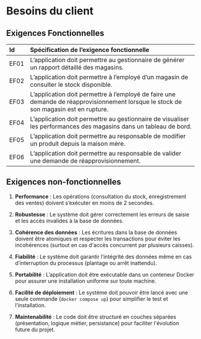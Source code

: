 # Besoins du client

## Exigences Fonctionnelles

| Id   | Spécification de l’exigence fonctionnelle                                                                                            |
| :--- | :----------------------------------------------------------------------------------------------------------------------------------- |
| EF01 | L’application doit permettre au gestionnaire de générer un rapport détaillé des magasins.                                            |
| EF02 | L’application doit permettre à l’employé d’un magasin de consulter le stock disponible.                                              |
| EF03 | L’application doit permettre à l’employé de faire une demande de réapprovisionnement lorsque le stock de son magasin est en rupture. |
| EF04 | L’application doit permettre au gestionnaire de visualiser les performances des magasins dans un tableau de bord.                    |
| EF05 | L’application doit permettre au responsable de modifier un produit depuis la maison mère.                                            |
| EF06 | L’application doit permettre au responsable de valider une demande de réapprovisionnement.                                           |

## Exigences non-fonctionnelles

1. **Performance** : Les opérations (consultation du stock, enregistrement des ventes) doivent s’exécuter en moins de 2 secondes.

2. **Robustesse** : Le système doit gérer correctement les erreurs de saisie et les accès invalides à la base de données.

3. **Cohérence des données** : Les écritures dans la base de données doivent être atomiques et respecter les transactions pour éviter les incohérences (surtout en cas d'accès concurrent par plusieurs caisses).

4. **Fiabilité** : Le système doit garantir l’intégrité des données même en cas d’interruption du processus (plantage ou arrêt inattendu).

5. **Portabilité** : L’application doit être exécutable dans un conteneur Docker pour assurer une installation uniforme sur toute machine.

6. **Facilité de déploiement** : Le système doit pouvoir être lancé avec une seule commande (`docker compose up`) pour simplifier le test et l’installation.

7. **Maintenabilité** : Le code doit être structuré en couches séparées (présentation, logique métier, persistance) pour faciliter l'évolution future du projet.
